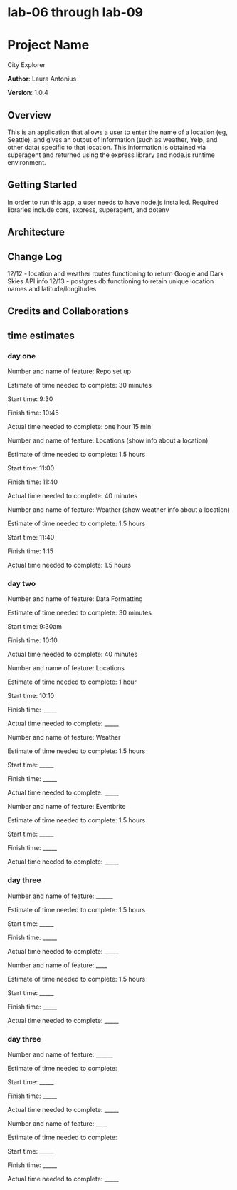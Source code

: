 # lab-06 through lab-09

# Project Name
City Explorer

**Author**: Laura Antonius

**Version**: 1.0.4

## Overview
This is an application that allows a user to enter the name of a location (eg, Seattle), and gives an output of information (such as weather, Yelp, and other data) specific to that location. This information is obtained via superagent and returned using the express library and node.js runtime environment.

## Getting Started
<!-- What are the steps that a user must take in order to build this app on their own machine and get it running? -->
In order to run this app, a user needs to have node.js installed. Required libraries include cors, express, superagent, and dotenv

## Architecture
<!-- Provide a detailed description of the application design. What technologies (languages, libraries, etc) you're using, and any other relevant design information. -->

## Change Log
<!-- Use this area to document the iterative changes made to your application as each feature is successfully implemented. Use time stamps. Here's an examples:

01-01-2001 4:59pm - Application now has a fully-functional express server, with a GET route for the location resource. -->
12/12 - location and weather routes functioning to return Google and Dark Skies API info
12/13 - postgres db functioning to retain unique location names and latitude/longitudes

## Credits and Collaborations
<!-- Give credit (and a link) to other people or resources that helped you build this application. -->

## time estimates
### day one
Number and name of feature: Repo set up

Estimate of time needed to complete: 30 minutes

Start time: 9:30

Finish time: 10:45

Actual time needed to complete: one hour 15 min

Number and name of feature: Locations (show info about a location)

Estimate of time needed to complete: 1.5 hours

Start time: 11:00

Finish time: 11:40

Actual time needed to complete: 40 minutes

Number and name of feature: Weather (show weather info about a location)

Estimate of time needed to complete: 1.5 hours

Start time: 11:40

Finish time: 1:15

Actual time needed to complete: 1.5 hours
### day two
Number and name of feature: Data Formatting

Estimate of time needed to complete: 30 minutes

Start time: 9:30am

Finish time: 10:10

Actual time needed to complete: 40 minutes

Number and name of feature: Locations

Estimate of time needed to complete: 1 hour

Start time: 10:10

Finish time: _____

Actual time needed to complete: _____

Number and name of feature: Weather

Estimate of time needed to complete: 1.5 hours

Start time: _____

Finish time: _____

Actual time needed to complete: _____

Number and name of feature: Eventbrite

Estimate of time needed to complete: 1.5 hours

Start time: _____

Finish time: _____

Actual time needed to complete: _____
### day three
Number and name of feature: ______

Estimate of time needed to complete: 1.5 hours

Start time: _____

Finish time: _____

Actual time needed to complete: _____

Number and name of feature: ____

Estimate of time needed to complete: 1.5 hours

Start time: _____

Finish time: _____

Actual time needed to complete: _____
### day three
Number and name of feature: ______

Estimate of time needed to complete: 

Start time: _____

Finish time: _____

Actual time needed to complete: _____

Number and name of feature: ____

Estimate of time needed to complete: 

Start time: _____

Finish time: _____

Actual time needed to complete: _____
